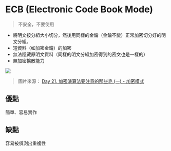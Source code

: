 # ECB (Electronic Code Book Mode)
> 不安全，不要使用

- 將明文按分組大小切分，然後用同樣的金鑰（金鑰不變）正常加密切分好的明文分組。
- 短資料（如加密金鑰）的加密
- 無法隱藏原明文資料（同樣的明文分組加密得到的密文也是一樣的）
- 無加密擴散能力

![](https://i.imgur.com/YVlx6qj.png)

> 圖片來源： [Day 21. 加密演算法要注意的那些毛 (一) - 加密模式](https://ithelp.ithome.com.tw/articles/10249953)

## 優點
簡單、容易實作

## 缺點
容易被偵測出重複性